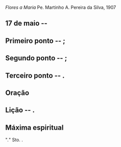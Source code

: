 *Flores a Maria*
Pe. Martinho A. Pereira da Silva, 1907

## 17 de  maio -- 

## Primeiro ponto -- ;



## Segundo ponto -- ;



## Terceiro ponto -- .



## Oração



## Lição -- .

## Máxima espiritual

"_._" Sto. .
